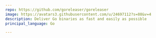 ```yaml
---
repo: https://github.com/goreleaser/goreleaser
image: https://avatars3.githubusercontent.com/u/24697112?s=88&v=4
description: Deliver Go binaries as fast and easily as possible
principal_language: Go

---
```

